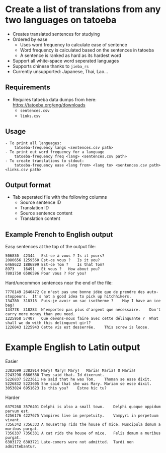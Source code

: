 # Create a list of translations from any two languages on tatoeba

- Creates translated sentences for studying
- Ordered by ease
    - Uses word frequency to calculate ease of sentence
    - Word frequency is calculated based on the sentences in tatoeba
    - A sentence is ranked as hard as its hardest word
- Support all white-space word seperated languages
- Supports chinese thanks to `jieba_rs`
- Currently unsupported: Japanese, Thai, Lao...

## Requirements

- Requires tatoeba data dumps from here: https://tatoeba.org/eng/downloads
    - `sentences.csv`
    - `links.csv`

## Usage
```
- To print all languages:
    tatoeba-frequency langs <sentences.csv path>
- To print out word frequency for a language
    tatoeba-frequency freq <lang> <sentences.csv path>
- To create translations to stdout:
    tatoeba-frequency ease <lang from> <lang to> <sentences.csv path> <links.csv path>
```

## Output format

- Tab seperated file with the following columns
    - Source sentence ID
    - Translation ID
    - Source sentence content
    - Translation content

## Example French to English output

Easy sentences at the top of the output file:
```
506830	42344	Est-ce à vous ?	Is it yours?
2080656	1259560	Est-ce vous ?	Is it you?
6468622	1886899	Est-ce Tom ?	Is that Tom?
8973	16491	Et vous ?	How about you?
7801750	6586596	Pour vous ?	For you?
```

Hard/uncommon sentences near the end of the file:
```
7778149	2640472	Ce n'est pas une bonne idée que de prendre des auto-stoppeurs.	It's not a good idea to pick up hitchhikers.
134780	318318	Puis-je avoir un sac isotherme ?	May I have an ice bag?
134778	318283	N'emportez pas plus d'argent que nécessaire.	Don't carry more money than you need.
1225958	57407	Que devons-nous faire avec cette délinquante ?	What shall we do with this delinquent girl?
1226043	1225943	Cette vis est desserrée.	This screw is loose.
```

# Example English to Latin output

Easier
```
3382699	3382914	Mary! Mary! Mary!	Maria! Maria! O Maria!
2243298	6866380	They said that.	Id dixerunt.
5226837	5223611	He said that he was Tom.	Thoman se esse dixit.
5226832	5223605	She said that she was Mary.	Mariam se esse dixit.
3053024	6951623	Is this you?	Estne hic tu?
```

Harder
```
6379268	3576401	Delphi is also a small town.	Delphi quoque oppidum parvum est.
4256176	4227675	Vampires live in perpetuity.	Vampyri in perpetuum vivant.
7356342	7356333	A mousetrap rids the house of mice.	Muscipula domum a muribus purgat.
7356337	7356331	A cat rids the house of mice.	Felis domum a muribus purgat.
6303172	6303721	Late-comers were not admitted.	Tardi non admittebantur.
```

